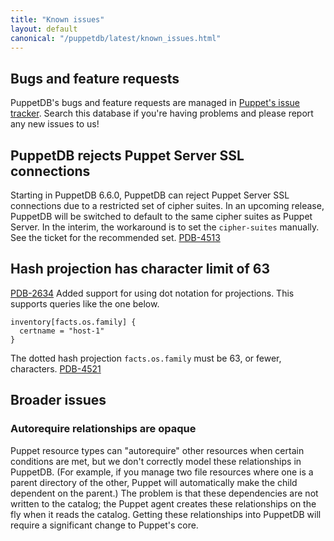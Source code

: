 ```yaml
---
title: "Known issues"
layout: default
canonical: "/puppetdb/latest/known_issues.html"
---
```



Bugs and feature requests
-----

[tracker]: https://tickets.puppetlabs.com/browse/PDB

PuppetDB's bugs and feature requests are managed in [Puppet's issue tracker][tracker]. Search this database if you're having problems and please report any new issues to us!

PuppetDB rejects Puppet Server SSL connections
-----

Starting in PuppetDB 6.6.0, PuppetDB can reject Puppet Server SSL connections due to a restricted set of cipher suites.
In an upcoming release, PuppetDB will be switched to default to the same cipher suites as Puppet Server.
In the interim, the workaround is to set the `cipher-suites` manually. See the ticket for the recommended set.
[PDB-4513](https://tickets.puppetlabs.com/browse/PDB-4513)

Hash projection has character limit of 63
-----

[PDB-2634](https://tickets.puppetlabs.com/browse/PDB-2634) Added support for using dot notation for projections.
This supports queries like the one below.
```
inventory[facts.os.family] {
  certname = "host-1"
}
```
The dotted hash projection `facts.os.family` must be 63, or fewer, characters. [PDB-4521](https://tickets.puppetlabs.com/browse/PDB-4521)

Broader issues
-----

### Autorequire relationships are opaque

Puppet resource types can "autorequire" other resources when certain conditions are met, but we don't correctly model these relationships in PuppetDB. (For example, if you manage two file resources where one is a parent directory of the other, Puppet will automatically make the child dependent on the parent.) The problem is that these dependencies are not written to the catalog; the Puppet agent creates these relationships on the fly when it reads the catalog. Getting these relationships into PuppetDB will require a significant change to Puppet's core.
